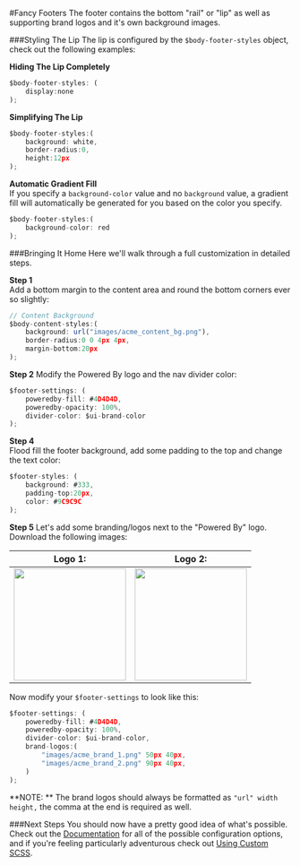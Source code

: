 #Fancy Footers
The footer contains the bottom "rail" or "lip" as well as supporting brand logos and it's own background images.

###Styling The Lip
The lip is configured by the `$body-footer-styles` object, check out the following examples:

**Hiding The Lip Completely**

```js
$body-footer-styles: (
    display:none
);
```

**Simplifying The Lip**

```js
$body-footer-styles:(
    background: white,
    border-radius:0,
    height:12px
);
```

**Automatic Gradient Fill**  
If you specify a `background-color` value and no `background` value, a gradient fill will automatically be generated for you based on the color you specify.

```js
$body-footer-styles:(
    background-color: red
);
```

###Bringing It Home
Here we'll walk through a full customization in detailed steps.

**Step 1**  
Add a bottom margin to the content area and round the bottom corners ever so slightly:

```js
// Content Background
$body-content-styles:(
    background: url("images/acme_content_bg.png"),
    border-radius:0 0 4px 4px,
    margin-bottom:20px
);
```

**Step 2**
Modify the Powered By logo and the nav divider color:

```js
$footer-settings: (
    poweredby-fill: #4D4D4D,
    poweredby-opacity: 100%,
    divider-color: $ui-brand-color
);
```

**Step 4**  
Flood fill the footer background, add some padding to the top and change the text color:

```js
$footer-styles: (
    background: #333,
    padding-top:20px,
    color: #9C9C9C
);
```

**Step 5**
Let's add some branding/logos next to the "Powered By" logo. Download the following images:

| Logo 1:        | Logo 2:        |
| -------------- | -------------- |
| <img src="../tutorial/acme_brand_1.png" width="200"/> | <img src="../tutorial/acme_brand_2.png" width="200"/> |

Now modify your `$footer-settings` to look like this:

```js
$footer-settings: (
    poweredby-fill: #4D4D4D,
    poweredby-opacity: 100%,
    divider-color: $ui-brand-color,
    brand-logos:(
        "images/acme_brand_1.png" 50px 40px,
        "images/acme_brand_2.png" 90px 40px,
    )
);
```

**NOTE: ** The brand logos should always be formatted as `"url" width height,` the comma at the end is required as well.

###Next Steps
You should now have a pretty good idea of what's possible. Check out the [Documentation](docs.md) for all of the possible configuration options, and if you're feeling particularly adventurous check out [Using Custom SCSS](scss.md).
